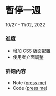 # 暫停一週 
10/27 - 11/02, 2022

### 進度

- 增加 CSS 版面配置
- 使用者介面調整

### 詳細內容

- Note ([press me](https://hackmd.io/@wei06097/HJTCfD-Vi))
- Code ([press me](https://github.com/wei06097/Capstone-LiveStreaming))